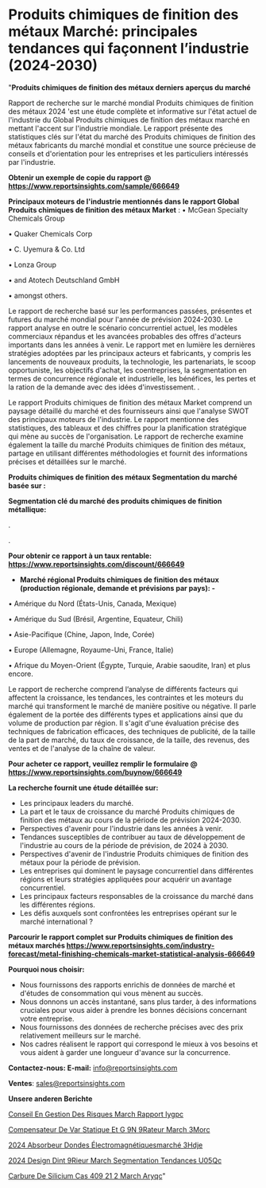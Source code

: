 # Produits chimiques de finition des métaux Marché: principales tendances qui façonnent l’industrie (2024-2030)

"<strong>Produits chimiques de finition des métaux derniers aperçus du marché</strong>

Rapport de recherche sur le marché mondial Produits chimiques de finition des métaux 2024 'est une étude complète et informative sur l'état actuel de l'industrie du Global Produits chimiques de finition des métaux marché en mettant l'accent sur l'industrie mondiale. Le rapport présente des statistiques clés sur l'état du marché des Produits chimiques de finition des métaux fabricants du marché mondial et constitue une source précieuse de conseils et d'orientation pour les entreprises et les particuliers intéressés par l'industrie.

<strong>Obtenir un exemple de copie du rapport @ <a href=https://www.reportsinsights.com/sample/666649>https://www.reportsinsights.com/sample/666649</a></strong>

<strong>Principaux moteurs de l'industrie mentionnés dans le rapport Global Produits chimiques de finition des métaux Market</strong> :
• McGean Specialty Chemicals Group

• Quaker Chemicals Corp

• C. Uyemura & Co. Ltd

• Lonza Group

• and Atotech Deutschland GmbH

• amongst others.

Le rapport de recherche basé sur les performances passées, présentes et futures du marché mondial pour l'année de prévision 2024-2030. Le rapport analyse en outre le scénario concurrentiel actuel, les modèles commerciaux répandus et les avancées probables des offres d'acteurs importants dans les années à venir. Le rapport met en lumière les dernières stratégies adoptées par les principaux acteurs et fabricants, y compris les lancements de nouveaux produits, la technologie, les partenariats, le scoop opportuniste, les objectifs d'achat, les coentreprises, la segmentation en termes de concurrence régionale et industrielle, les bénéfices, les pertes et la ration de la demande avec des idées d'investissement. .

Le rapport Produits chimiques de finition des métaux Market comprend un paysage détaillé du marché et des fournisseurs ainsi que l'analyse SWOT des principaux moteurs de l'industrie. Le rapport mentionne des statistiques, des tableaux et des chiffres pour la planification stratégique qui mène au succès de l'organisation. Le rapport de recherche examine également la taille du marché Produits chimiques de finition des métaux, partage en utilisant différentes méthodologies et fournit des informations précises et détaillées sur le marché.

<strong>Produits chimiques de finition des métaux Segmentation du marché basée sur :</strong>

<strong> Segmentation clé du marché des produits chimiques de finition métallique: </strong>

.

.

<strong>Pour obtenir ce rapport à un taux rentable: <a href=https://www.reportsinsights.com/discount/666649>https://www.reportsinsights.com/discount/666649</a></strong>
<ul>
  <li><strong>Marché régional Produits chimiques de finition des métaux (production régionale, demande et prévisions par pays): -</strong></li>
</ul>
• Amérique du Nord (États-Unis, Canada, Mexique)

• Amérique du Sud (Brésil, Argentine, Equateur, Chili)

• Asie-Pacifique (Chine, Japon, Inde, Corée)

• Europe (Allemagne, Royaume-Uni, France, Italie)

• Afrique du Moyen-Orient (Égypte, Turquie, Arabie saoudite, Iran) et plus encore.

Le rapport de recherche comprend l’analyse de différents facteurs qui affectent la croissance, les tendances, les contraintes et les moteurs du marché qui transforment le marché de manière positive ou négative. Il parle également de la portée des différents types et applications ainsi que du volume de production par région. Il s'agit d'une évaluation précise des techniques de fabrication efficaces, des techniques de publicité, de la taille de la part de marché, du taux de croissance, de la taille, des revenus, des ventes et de l'analyse de la chaîne de valeur.

<strong>Pour acheter ce rapport, veuillez remplir le formulaire @   <a href=https://www.reportsinsights.com/buynow/666649>https://www.reportsinsights.com/buynow/666649</a></strong>

<strong>La recherche fournit une étude détaillée sur:</strong>
<ul>
  <li>Les principaux leaders du marché.</li>
  <li>La part et le taux de croissance du marché Produits chimiques de finition des métaux au cours de la période de prévision 2024-2030.</li>
  <li>Perspectives d'avenir pour l'industrie dans les années à venir.</li>
  <li>Tendances susceptibles de contribuer au taux de développement de l'industrie au cours de la période de prévision, de 2024 à 2030.</li>
  <li>Perspectives d'avenir de l'industrie Produits chimiques de finition des métaux pour la période de prévision.</li>
  <li>Les entreprises qui dominent le paysage concurrentiel dans différentes régions et leurs stratégies appliquées pour acquérir un avantage concurrentiel.</li>
  <li>Les principaux facteurs responsables de la croissance du marché dans les différentes régions.</li>
  <li>Les défis auxquels sont confrontées les entreprises opérant sur le marché international ?</li>
</ul>

<strong>Parcourir le rapport complet sur Produits chimiques de finition des métaux marchés <a href=https://www.reportsinsights.com/industry-forecast/metal-finishing-chemicals-market-statistical-analysis-666649>https://www.reportsinsights.com/industry-forecast/metal-finishing-chemicals-market-statistical-analysis-666649</a></strong>

<strong>Pourquoi nous choisir:</strong>
<ul>
  <li>Nous fournissons des rapports enrichis de données de marché et d'études de consommation qui vous mènent au succès.</li>
  <li>Nous donnons un accès instantané, sans plus tarder, à des informations cruciales pour vous aider à prendre les bonnes décisions concernant votre entreprise.</li>
  <li>Nous fournissons des données de recherche précises avec des prix relativement meilleurs sur le marché.</li>
  <li>Nos cadres réalisent le rapport qui correspond le mieux à vos besoins et vous aident à garder une longueur d'avance sur la concurrence.</li>
</ul>
<strong>Contactez-nous:
</strong><strong>E-mail:</strong> <a href=mailto:info@reportsinsights.com>info@reportsinsights.com</a>

<strong>Ventes</strong>: <a href=mailto:sales@reportsinsights.com>sales@reportsinsights.com</a>

<strong>Unsere anderen Berichte</strong>

<a href=https://www.linkedin.com/pulse/conseil-en-gestion-des-risques-march%C3%A9-rapport-iygpc/>Conseil En Gestion Des Risques March Rapport Iygpc</a>

<a href=https://www.linkedin.com/pulse/compensateur-de-var-statique-et-g%C3%A9n%C3%A9rateur-march%C3%A9-3morc/>Compensateur De Var Statique Et G 9N 9Rateur March 3Morc</a>

<a href=https://www.linkedin.com/pulse/2024-absorbeur-dondes-électromagnétiquesmarché-3hdje/>2024 Absorbeur Dondes Électromagnétiquesmarché 3Hdje</a>

<a href=https://www.linkedin.com/pulse/2024-design-dint%C3%A9rieur-march%C3%A9-segmentation-tendances-u05qc/>2024 Design Dint 9Rieur March Segmentation Tendances U05Qc</a>

<a href=https://www.linkedin.com/pulse/carbure-de-silicium-cas-409-21-2-march%C3%A9-aryqc/>Carbure De Silicium Cas 409 21 2 March Aryqc</a>"
